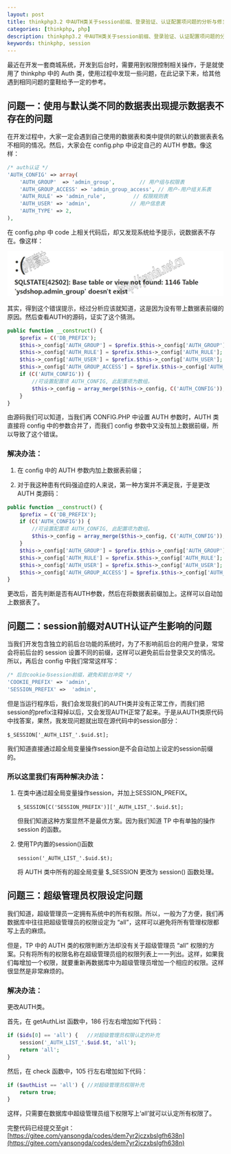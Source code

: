 ```yaml
---
layout: post
title: thinkphp3.2 中AUTH类关于session前缀、登录验证、认证配置项问题的分析与修复
categories: [thinkphp, php]
description: thinkphp3.2 中AUTH类关于session前缀、登录验证、认证配置项问题的分析与修复
keywords: thinkphp, session
---
```


最近在开发一套商城系统，开发到后台时，需要用到权限控制相关操作，于是就使用了 thinkphp 中的 Auth 类，使用过程中发现一些问题，在此记录下来，给其他遇到相同问题的童鞋给予一定的参考。

## 问题一：使用与默认类不同的数据表出现提示数据表不存在的问题

在开发过程中，大家一定会遇到自己使用的数据表和类中提供的默认的数据表表名不相同的情况。然后，大家会在 config.php 中设定自己的 AUTH 参数。像这样：

```php
/* auth认证 */
'AUTH_CONFIG' => array(
    'AUTH_GROUP'  => 'admin_group',        // 用户组与权限表
    'AUTH_GROUP_ACCESS' => 'admin_group_access', // 用户-用户组关系表
    'AUTH_RULE' => 'admin_rule',         // 权限规则表
    'AUTH_USER' => 'admin',             // 用户信息表
    'AUTH_TYPE' => 2, 
),
```

在 config.php 中 code 上相关代码后，却又发现系统给予提示，说数据表不存在。像这样：

![数据表不存在](/images/posts/2015-08-16-thinkphp-01.jpg)

其实，得到这个错误提示，经过分析应该就知道，这是因为没有带上数据表前缀的原因。然后查看AUTH的源码，证实了这个猜测。

```php
public function __construct() {
    $prefix = C('DB_PREFIX');
    $this->_config['AUTH_GROUP'] = $prefix.$this->_config['AUTH_GROUP'];
    $this->_config['AUTH_RULE'] = $prefix.$this->_config['AUTH_RULE'];
    $this->_config['AUTH_USER'] = $prefix.$this->_config['AUTH_USER'];
    $this->_config['AUTH_GROUP_ACCESS'] = $prefix.$this->_config['AUTH_GROUP_ACCESS'];
    if (C('AUTH_CONFIG')) {
        //可设置配置项 AUTH_CONFIG, 此配置项为数组。
        $this->_config = array_merge($this->_config, C('AUTH_CONFIG'));
    }
}
```

由源码我们可以知道，当我们再 CONFIG.PHP 中设置 AUTH 参数时，AUTH 类直接将 config 中的参数合并了，而我们 config 参数中又没有加上数据前缀，所以导致了这个错误。

### 解决办法：

1. 在 config 中的 AUTH 参数内加上数据表前缀；

2. 对于我这种患有代码强迫症的人来说，第一种方案并不满足我，于是更改 AUTH 类源码：

```php
public function __construct() {
    $prefix = C('DB_PREFIX');
    if (C('AUTH_CONFIG')) {
        //可设置配置项 AUTH_CONFIG, 此配置项为数组。
        $this->_config = array_merge($this->_config, C('AUTH_CONFIG'));
    }
    $this->_config['AUTH_GROUP'] = $prefix.$this->_config['AUTH_GROUP'];
    $this->_config['AUTH_RULE'] = $prefix.$this->_config['AUTH_RULE'];
    $this->_config['AUTH_USER'] = $prefix.$this->_config['AUTH_USER'];
    $this->_config['AUTH_GROUP_ACCESS'] = $prefix.$this->_config['AUTH_GROUP_ACCESS'];
}
```

   更改后，首先判断是否有AUTH参数，然后在将数据表前缀加上。这样可以自动加上数据表了。


## 问题二：session前缀对AUTH认证产生影响的问题

当我们开发包含独立的前后台功能的系统时，为了不影响前后台的用户登录，常常会将前后台的 session 设置不同的前缀，这样可以避免前后台登录交叉的情况。所以，再后台 config 中我们常常这样写：

```php
/* 后台cookie与session前缀，避免和前台冲突 */
'COOKIE_PREFIX' => 'admin',
'SESSION_PREFIX' =>  'admin',
```

但是当运行程序后，我们会发现我们的AUTH类并没有正常工作，而我们把session的prefix注释掉以后，又会发现AUTH正常了起来。于是从AUTH类原代码中找答案，果然，我发现问题就出现在源代码中的session部分：

`$_SESSION['_AUTH_LIST_'.$uid.$t];`

我们知道直接通过超全局变量操作session是不会自动加上设定的session前缀的。

### 所以这里我们有两种解决办法：

1. 在类中通过超全局变量操作session，并加上SESSION_PREFIX。

   `$_SESSION[C('SESSION_PREFIX')]['_AUTH_LIST_'.$uid.$t];`

   但我们知道这种方案显然不是最优方案。因为我们知道 TP 中有单独的操作 session 的函数。

2. 使用TP内置的session()函数

   `session('_AUTH_LIST_'.$uid.$t);`

   将 AUTH 类中所有的超全局变量 $_SESSION 更改为 session() 函数处理。


## 问题三：超级管理员权限设定问题

我们知道，超级管理员一定拥有系统中的所有权限。所以，一般为了方便，我们再数据库中往往把超级管理员的权限设定为 “all”，这样可以避免将所有管理权限都写上去的麻烦。

但是，TP 中的 AUTH 类的权限判断方法却没有关于超级管理员 “all” 权限的方案。只有将所有的权限名称在超级管理员组的权限列表上一一列出。这样，如果我们每增加一个权限，就要重新再数据库中为超级管理员增加一个相应的权限。这样很显然是非常麻烦的。

### 解决办法：

更改AUTH类。

首先，在 getAuthList 函数中，186 行左右增加如下代码：

```php
if ($ids[0] == 'all') {   //对超级管理员权限认定的补充
    session('_AUTH_LIST_'.$uid.$t, 'all');
    return 'all';
}
```

然后，在 check 函数中，105 行左右增加如下代码：

```php
if ($authList == 'all') { //对超级管理员权限补充
    return true;
}
```

这样，只需要在数据库中超级管理员组下权限写上‘all’就可以认定所有权限了。

完整代码已经提交至git：[https://gitee.com/yansongda/codes/dem7yr2jczxbslgfh638n](https://gitee.com/yansongda/codes/dem7yr2jczxbslgfh638n)